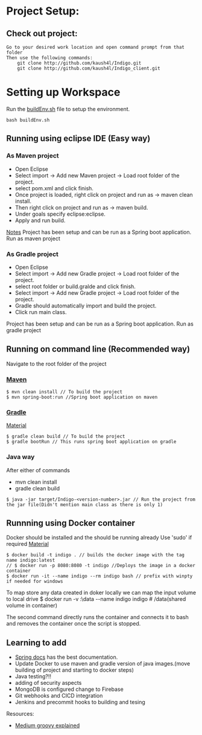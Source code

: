 
# Project Setup:

## Check out project:
	Go to your desired work location and open command prompt from that folder
	Then use the following commands:	
		git clone http://github.com/kaush4l/Indigo.git
		git clone http://github.com/kaush4l/Indigo_client.git

# Setting up Workspace
Run the [buildEnv.sh](buildEnv.sh) file to setup the environment.

~~~
bash buildEnv.sh
~~~

## Running using eclipse IDE (Easy way)
### As Maven project
- Open Eclipse
- Select import -> Add new Maven project -> Load root folder of the project.
- select pom.xml and click finish.
- Once project is loaded, right click on project and run as → maven clean install.
- Then right click on project and run as → maven build.
- Under goals specify eclipse:eclipse.
- Apply and run build.

[Notes](https://medium.com/@jayanisumudini/convert-maven-project-to-gradle-project-d1a829d7637f)
Project has been setup and can be run as a Spring boot application. Run as maven project

### As Gradle project
- Open Eclipse
- Select import -> Add new Gradle project -> Load root folder of the project.
- select root folder or build.gralde and click finish.
- Select import -> Add new Gradle project -> Load root folder of the project.
- Gradle should automatically import and build the project.
- Click run main class.

Project has been setup and can be run as a Spring boot application. Run as gradle project


## Running on command line (Recommended way)
Navigate to the root folder of the project

### [Maven](https://docs.spring.io/spring-boot/docs/1.4.1.RELEASE/reference/html/getting-started-first-application.html)
~~~
$ mvn clean install // To build the project
$ mvn spring-boot:run //Spring boot application on maven
~~~

### [Gradle](https://javadeveloperzone.com/spring-boot/how-to-run-spring-boot-using-maven-gradle/)
[Material](https://jeoygin.gitbooks.io/learn-y-in-x-minutes/content/gradle.html)
~~~
$ gradle clean build // To build the project
$ gradle bootRun // This runs spring boot application on gradle
~~~

### Java way
After either of commands
- mvn clean install
- gradle clean build

~~~
$ java -jar target/Indigo-<version-number>.jar // Run the project from the jar file(Didn't mention main class as there is only 1)
~~~

## Runnning using Docker container

Docker should be installed and the should be running already
Use 'sudo' if required
[Material](https://rominirani.com/docker-tutorial-series-a7e6ff90a023)
~~~
$ docker build -t indigo . // builds the docker image with the tag name indigo:latest
// $ docker run -p 8080:8080 -t indigo //Deploys the image in a docker container
$ docker run -it --name indigo --rm indigo bash // prefix with winpty if needed for windows
~~~
To map store any data created in doker locally we can map the input volume to local drive
$ docker run -v <LocalDirectory>:\data --name indigo indigo # /data(shared volume in container)

The second command directly runs the container and connects it to bash and removes the container once the script is stopped.

## Learning to add
 - [Spring docs](https://docs.spring.io/spring-boot/docs/current/reference/htmlsingle/#boot-features-nosql) has the best documentation.
 - Update Docker to use maven and gradle version of java images.(move building of project and starting to docker steps)
 - Java testing?!!
 - adding of security aspects
 - MongoDB is configured change to Firebase
 - Git webhooks and CICD integration
 - Jenkins and precommit hooks to building and tesing

Resources:
- [Medium groovy explained](https://medium.com/@andrewMacmurray/a-beginners-guide-to-gradle-26212ddcafa8)
